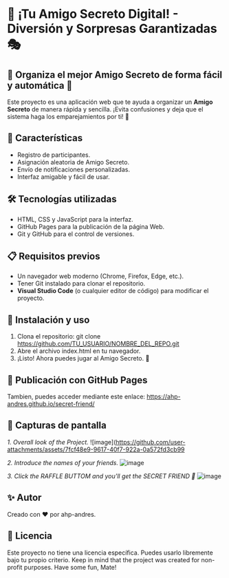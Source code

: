 # 🎁 ¡Tu Amigo Secreto Digital! - Diversión y Sorpresas Garantizadas 🎭

## 📌 Organiza el mejor Amigo Secreto de forma fácil y automática 🎄
Este proyecto es una aplicación web que te ayuda a organizar un **Amigo Secreto** de manera rápida y sencilla. ¡Evita confusiones y deja que el sistema haga los emparejamientos por ti! 🎉  

## 🚀 Características  
- Registro de participantes.  
- Asignación aleatoria de Amigo Secreto.  
- Envío de notificaciones personalizadas.  
- Interfaz amigable y fácil de usar.  

## 🛠 Tecnologías utilizadas  
- HTML, CSS y JavaScript para la interfaz.  
- GitHub Pages para la publicación de la página Web.  
- Git y GitHub para el control de versiones.  

## 📋 Requisitos previos  
- Un navegador web moderno (Chrome, Firefox, Edge, etc.).  
- Tener Git instalado para clonar el repositorio.  
- **Visual Studio Code** (o cualquier editor de código) para modificar el proyecto.  

## 🔧 Instalación y uso
1. Clona el repositorio:
git clone https://github.com/TU_USUARIO/NOMBRE_DEL_REPO.git
2. Abre el archivo index.html en tu navegador.
3. ¡Listo! Ahora puedes jugar al Amigo Secreto. 🎉

## 🚀 Publicación con GitHub Pages
Tambien, puedes acceder mediante este enlace:
https://ahp-andres.github.io/secret-friend/

## 📸 Capturas de pantalla
*1. Overall look of the Project.*
![image](https://github.com/user-attachments/assets/7fcf48e9-9617-40f7-922a-0a572fd3cb99

*2. Introduce the names of your friends.*
![image](https://github.com/user-attachments/assets/a2d3d2ce-5aa4-4bef-965f-4b26e9da58b4)

*3. Click the RAFFLE BUTTOM and you'll get the SECRET FRIEND 🎊*
![image](https://github.com/user-attachments/assets/727f5f82-0eef-4cd0-a373-4be0e96d2cc5)


## ✨ Autor  
Creado con ❤️ por ahp-andres.

## 📜 Licencia  
Este proyecto no tiene una licencia específica. Puedes usarlo libremente bajo tu propio criterio.
Keep in mind that the project was created for non-profit purposes. Have some fun, Mate! 






